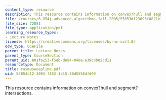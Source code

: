 ```yaml
---
content_type: resource
description: This resource contains information on convex?hull and segment?intersections.
file: /courses/6-854j-advanced-algorithms-fall-2005/55853d123093f8821e1530d5550dfd99_rasmusweepline.pdf
file_size: 72881
file_type: application/pdf
learning_resource_types:
- Lecture Notes
license: https://creativecommons.org/licenses/by-nc-sa/4.0/
ocw_type: OCWFile
parent_title: Lecture Notes
parent_type: CourseSection
parent_uid: 801fa253-f5eb-de84-048e-e39c0b02cd11
resourcetype: Document
title: rasmusweepline.pdf
uid: 55853d12-3093-f882-1e15-30d5550dfd99
---
```

This resource contains information on convex?hull and segment?intersections.